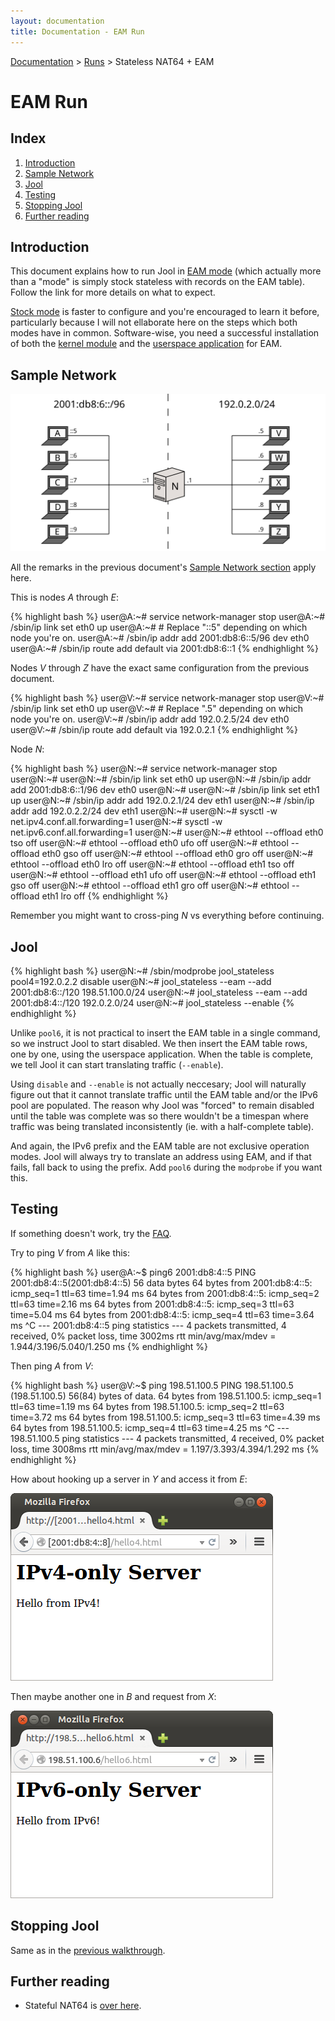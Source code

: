 ```yaml
---
layout: documentation
title: Documentation - EAM Run
---
```


[Documentation](doc-index.html) > [Runs](doc-index.html#runs) > Stateless NAT64 + EAM

# EAM Run

## Index

1. [Introduction](#introduction)
2. [Sample Network](#sample-network)
3. [Jool](#jool)
4. [Testing](#testing)
5. [Stopping Jool](#stopping-jool)
6. [Further reading](#further-reading)

## Introduction

This document explains how to run Jool in [EAM mode](intro-nat64.html#stateless-nat64-with-eam) (which actually more than a "mode" is simply stock stateless with records on the EAM table). Follow the link for more details on what to expect.

[Stock mode](mod-run-vanilla.html) is faster to configure and you're encouraged to learn it before, particularly because I will not ellaborate here on the steps which both modes have in common. Software-wise, you need a successful installation of both the [kernel module](mod-install.html) and the [userspace application](usr-install.html) for EAM.

## Sample Network

![Figure 1 - Sample Network](images/intro/network-1eam.svg)

All the remarks in the previous document's [Sample Network section](mod-run-vanilla.html#sample-network) apply here.

This is nodes _A_ through _E_:

{% highlight bash %}
user@A:~# service network-manager stop
user@A:~# /sbin/ip link set eth0 up
user@A:~# # Replace "::5" depending on which node you're on.
user@A:~# /sbin/ip addr add 2001:db8:6::5/96 dev eth0
user@A:~# /sbin/ip route add default via 2001:db8:6::1
{% endhighlight %}

Nodes _V_ through _Z_ have the exact same configuration from the previous document.

{% highlight bash %}
user@V:~# service network-manager stop
user@V:~# /sbin/ip link set eth0 up
user@V:~# # Replace ".5" depending on which node you're on.
user@V:~# /sbin/ip addr add 192.0.2.5/24 dev eth0
user@V:~# /sbin/ip route add default via 192.0.2.1
{% endhighlight %}

Node _N_:

{% highlight bash %}
user@N:~# service network-manager stop
user@N:~# 
user@N:~# /sbin/ip link set eth0 up
user@N:~# /sbin/ip addr add 2001:db8:6::1/96 dev eth0
user@N:~# 
user@N:~# /sbin/ip link set eth1 up
user@N:~# /sbin/ip addr add 192.0.2.1/24 dev eth1
user@N:~# /sbin/ip addr add 192.0.2.2/24 dev eth1
user@N:~# 
user@N:~# sysctl -w net.ipv4.conf.all.forwarding=1
user@N:~# sysctl -w net.ipv6.conf.all.forwarding=1
user@N:~# 
user@N:~# ethtool --offload eth0 tso off
user@N:~# ethtool --offload eth0 ufo off
user@N:~# ethtool --offload eth0 gso off
user@N:~# ethtool --offload eth0 gro off
user@N:~# ethtool --offload eth0 lro off
user@N:~# ethtool --offload eth1 tso off
user@N:~# ethtool --offload eth1 ufo off
user@N:~# ethtool --offload eth1 gso off
user@N:~# ethtool --offload eth1 gro off
user@N:~# ethtool --offload eth1 lro off
{% endhighlight %}

Remember you might want to cross-ping _N_ vs everything before continuing.

## Jool

{% highlight bash %}
user@N:~# /sbin/modprobe jool_stateless pool4=192.0.2.2 disable
user@N:~# jool_stateless --eam --add 2001:db8:6::/120 198.51.100.0/24
user@N:~# jool_stateless --eam --add 2001:db8:4::/120 192.0.2.0/24
user@N:~# jool_stateless --enable
{% endhighlight %}

Unlike `pool6`, it is not practical to insert the EAM table in a single command, so we instruct Jool to start disabled. We then insert the EAM table rows, one by one, using the userspace application. When the table is complete, we tell Jool it can start translating traffic (`--enable`).

Using `disable` and `--enable` is not actually neccesary; Jool will naturally figure out that it cannot translate traffic until the EAM table and/or the IPv6 pool are populated. The reason why Jool was "forced" to remain disabled until the table was complete was so there wouldn't be a timespan where traffic was being translated inconsistently (ie. with a half-complete table).

And again, the IPv6 prefix and the EAM table are not exclusive operation modes. Jool will always try to translate an address using EAM, and if that fails, fall back to using the prefix. Add `pool6` during the `modprobe` if you want this.

## Testing

If something doesn't work, try the [FAQ](misc-faq.html).

Try to ping _V_ from _A_ like this:

{% highlight bash %}
user@A:~$ ping6 2001:db8:4::5
PING 2001:db8:4::5(2001:db8:4::5) 56 data bytes
64 bytes from 2001:db8:4::5: icmp_seq=1 ttl=63 time=1.94 ms
64 bytes from 2001:db8:4::5: icmp_seq=2 ttl=63 time=2.16 ms
64 bytes from 2001:db8:4::5: icmp_seq=3 ttl=63 time=5.04 ms
64 bytes from 2001:db8:4::5: icmp_seq=4 ttl=63 time=3.64 ms
^C
--- 2001:db8:4::5 ping statistics ---
4 packets transmitted, 4 received, 0% packet loss, time 3002ms
rtt min/avg/max/mdev = 1.944/3.196/5.040/1.250 ms
{% endhighlight %}

Then ping _A_ from _V_:

{% highlight bash %}
user@V:~$ ping 198.51.100.5
PING 198.51.100.5 (198.51.100.5) 56(84) bytes of data.
64 bytes from 198.51.100.5: icmp_seq=1 ttl=63 time=1.19 ms
64 bytes from 198.51.100.5: icmp_seq=2 ttl=63 time=3.72 ms
64 bytes from 198.51.100.5: icmp_seq=3 ttl=63 time=4.39 ms
64 bytes from 198.51.100.5: icmp_seq=4 ttl=63 time=4.25 ms
^C
--- 198.51.100.5 ping statistics ---
4 packets transmitted, 4 received, 0% packet loss, time 3008ms
rtt min/avg/max/mdev = 1.197/3.393/4.394/1.292 ms
{% endhighlight %}

How about hooking up a server in _Y_ and access it from _E_:

![Figure 1 - IPv6 TCP from an IPv4 node](images/run-eam-firefox-4to6.png)

Then maybe another one in _B_ and request from _X_:

![Figure 2 - IPv4 TCP from an IPv6 node](images/run-eam-firefox-6to4.png)

## Stopping Jool

Same as in the [previous walkthrough](mod-run-vanilla.html#stopping-jool).

## Further reading

- Stateful NAT64 is [over here](mod-run-stateful.html).

